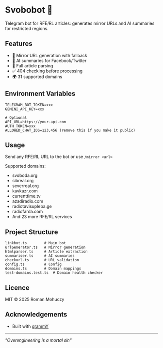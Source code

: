 # Svobobot 🤖

Telegram bot for RFE/RL articles: generates mirror URLs and AI summaries for restricted regions.

## Features

- 🔗 Mirror URL generation with fallback
- 📝 AI summaries for Facebook/Twitter
- 📰 Full article parsing
- ✅ 404 checking before processing
- 🌍 31 supported domains

## Environment Variables

```env
TELEGRAM_BOT_TOKEN=xxx
GEMINI_API_KEY=xxx

# Optional
API_URL=https://your-api.com
AUTH_TOKEN=xxx
ALLOWED_CHAT_IDS=123,456 (remove this if you make it public)
```

## Usage

Send any RFE/RL URL to the bot or use `/mirror <url>`

Supported domains:
- svoboda.org
- sibreal.org
- severreal.org
- kavkazr.com
- currenttime.tv
- azadiradio.com
- radiotavisupleba.ge
- radiofarda.com
- And 23 more RFE/RL services

## Project Structure

```
linkbot.ts        # Main bot
urlGenerator.ts   # Mirror generation
htmlparser.ts     # Article extraction
summariser.ts     # AI summaries
checkurl.ts       # URL validation
config.ts         # Config
domains.ts        # Domain mappings
test-domains.test.ts  # Domain health checker
```

## Licence

MIT © 2025 Roman Mohuczy

## Acknowledgements

- Built with [grammY](https://grammy.dev/)

---

*"Overengineering is a mortal sin"*